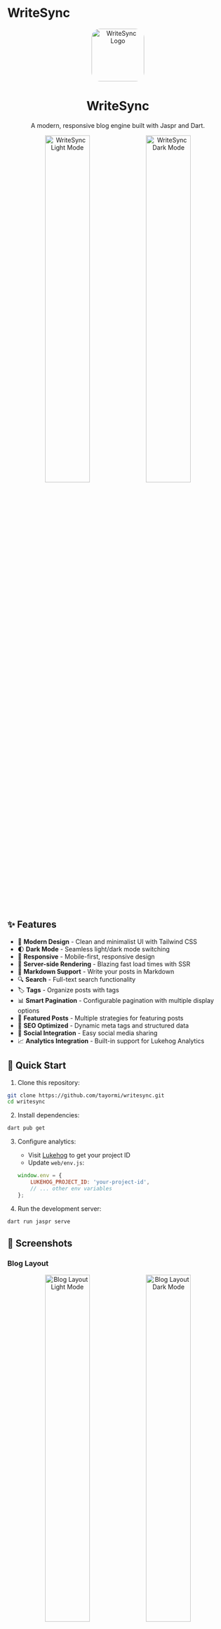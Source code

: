 # WriteSync

<div align="center">
  <img src="web/images/logo.png" alt="WriteSync Logo" width="120" height="120" style="border-radius: 20px;">

  <h1>WriteSync</h1>
  <p>A modern, responsive blog engine built with Jaspr and Dart.</p>
</div>

<div align="center">
  <img src="screenshot/blog-list.png" alt="WriteSync Light Mode" width="45%">
  <img src="screenshot/blog-list-dark.png" alt="WriteSync Dark Mode" width="45%">
</div>

## ✨ Features

- 🎨 **Modern Design** - Clean and minimalist UI with Tailwind CSS
- 🌓 **Dark Mode** - Seamless light/dark mode switching
- 📱 **Responsive** - Mobile-first, responsive design
- 🚀 **Server-side Rendering** - Blazing fast load times with SSR
- 📝 **Markdown Support** - Write your posts in Markdown
- 🔍 **Search** - Full-text search functionality
- 🏷️ **Tags** - Organize posts with tags
- 📊 **Smart Pagination** - Configurable pagination with multiple display options
- 🌟 **Featured Posts** - Multiple strategies for featuring posts
- 🎯 **SEO Optimized** - Dynamic meta tags and structured data
- 🔄 **Social Integration** - Easy social media sharing
- 📈 **Analytics Integration** - Built-in support for Lukehog Analytics

## 🚀 Quick Start

1. Clone this repository:
```bash
git clone https://github.com/tayormi/writesync.git
cd writesync
```

2. Install dependencies:
```bash
dart pub get
```

3. Configure analytics:
   - Visit [Lukehog](https://lukehog.com) to get your project ID
   - Update `web/env.js`:
   ```javascript
   window.env = {
       LUKEHOG_PROJECT_ID: 'your-project-id',
       // ... other env variables
   };
   ```

4. Run the development server:
```bash
dart run jaspr serve
```

## 🎨 Screenshots

### Blog Layout
<div align="center">
  <img src="screenshot/blog-list.png" alt="Blog Layout Light Mode" width="45%">
  <img src="screenshot/blog-list-dark.png" alt="Blog Layout Dark Mode" width="45%">
</div>

### Main Layout
<div align="center">
  <img src="screenshot/main-layout.png" alt="Main Layout Light Mode" width="45%">
  <img src="screenshot/main-layout-dark.png" alt="Main Layout Dark Mode" width="45%">
</div>

### Header Design
<div align="center">
  <img src="screenshot/main-header.png" alt="Header Light Mode" width="45%">
  <img src="screenshot/main-header-dark.png" alt="Header Dark Mode" width="45%">
</div>

### Mobile Experience
<div align="center">
  <div style="display: flex; justify-content: center; gap: 10px;">
    <img src="screenshot/mobile1.png" alt="Mobile View - Home" width="22%">
    <img src="screenshot/mobile2.png" alt="Mobile View - Featured Post" width="22%">
    <img src="screenshot/mobile3.png" alt="Mobile View - Blog List" width="22%">
    <img src="screenshot/mobile4.png" alt="Mobile View - Dark Mode" width="22%">
  </div>
  <p style="margin-top: 8px; font-style: italic; color: #666;">Responsive design optimized for mobile devices</p>
</div>

## 📊 Analytics Configuration

WriteSync comes with built-in support for Lukehog Analytics, providing seamless event tracking and user analytics.

### Features
- 🔄 Automatic page view tracking
- 🐛 Automatic error tracking
- 👤 User session management
- 📊 Event batching and retry logic
- 🎯 Configurable event filtering

### Configuration

Configure analytics in `config/plugins/lukehog_analytics.yaml`:

```yaml
name: lukehog_analytics
enabled: true
development_only: false

options:
  projectId: '${LUKEHOG_PROJECT_ID}'
  debug: false
  automaticPageviews: true
  automaticErrorTracking: true
  sessionExpiration: 1800  # 30 minutes in seconds

events:
  pageView:
    enabled: true
    properties:
      - url
      - title
      - referrer
      - deviceType
      - browserInfo

  error:
    enabled: true
    properties:
      - message
      - stackTrace
      - errorType
      - url

  interaction:
    enabled: true
    properties:
      - elementId
      - elementType
      - action
      - value

retry:
  maxAttempts: 3
  initialDelay: 1000
  maxDelay: 5000

batch:
  enabled: true
  maxSize: 10
  flushInterval: 30000

storage:
  prefix: 'lh_'
  maxItems: 1000
  maxAge: 604800
```

### Usage in Components

Track events in your components using the `MonitoringMixin`:

```dart
class MyComponent extends StatefulComponent {
  @override
  State<MyComponent> createState() => _MyComponentState();
}

class _MyComponentState extends State<MyComponent> with MonitoringMixin {
  void _handleClick() {
    trackComponentInteraction(
      'button',
      'click',
      properties: {'action': 'submit'},
    );
  }

  Future<void> _loadData() async {
    await trackOperation(
      'loadData',
      () async {
        // Your async operation here
      },
    );
  }
}
```

## 🔌 Plugin System

WriteSync features a powerful plugin system that allows you to extend functionality. Here's how to install and configure plugins:

### Installing a Plugin

1. Add the plugin to your `pubspec.yaml`:
```yaml
dependencies:
  writesync_lukehog:
    path: plugins/writesync_lukehog  # For local plugins
    # or
    git:
      url: https://github.com/yourusername/writesync-lukehog.git  # For git-hosted plugins
```

2. Create plugin configuration in `config/plugins/`:
```yaml
# config/plugins/your_plugin.yaml
name: your_plugin
enabled: true
development_only: false  # Set to true for development-only plugins

options:
  # Plugin-specific options here
  key: value
```

3. Register the plugin in your app:
```dart
import 'package:writesync_plugin/writesync_plugin.dart';

void main() {
  // Register the plugin
  final registry = context.read(pluginRegistryProvider);
  await registry.registerPlugin(YourPlugin());
  
  // Run your app
  runApp(const App());
}
```

### Plugin Types

WriteSync supports several types of plugins:

1. **Analytics Plugins**
   ```dart
   class CustomAnalyticsPlugin extends AnalyticsPlugin {
     @override
     void trackEvent(String name, {Map<String, dynamic>? properties}) {
       // Implementation
     }
   }
   ```

2. **Content Processor Plugins**
   ```dart
   class CustomProcessorPlugin extends ContentProcessorPlugin {
     @override
     Future<String> processMarkdown(String content) async {
       // Implementation
     }
   }
   ```

3. **Asset Processor Plugins**
   ```dart
   class CustomAssetPlugin extends AssetProcessorPlugin {
     @override
     Future<List<int>> processAsset(String path, List<int> content) async {
       // Implementation
     }
   }
   ```

4. **Search Plugins**
   ```dart
   class CustomSearchPlugin extends SearchPlugin {
     @override
     Future<List<String>> search(String query) async {
       // Implementation
     }
   }
   ```

### Plugin Configuration

Plugins can be configured in two ways:

1. **YAML Configuration** (`config/plugins.yaml`):
```yaml
plugins:
  my_plugin:
    enabled: true
    config_path: 'plugins/my_plugin.yaml'
    options:
      key: value
```

2. **Environment Variables**:
```javascript
// web/env.js
window.env = {
    'MY_PLUGIN_API_KEY': 'your-api-key',
};
```

### Plugin Lifecycle

Plugins follow a lifecycle that you can hook into:

```dart
class MyPlugin extends WriteSyncPlugin {
  @override
  Future<void> initialize(PluginContext context) async {
    // Called when the plugin is registered
  }

  @override
  Future<void> onBeforeBuild() async {
    // Called before the build process starts
  }

  @override
  Future<void> onAfterBuild() async {
    // Called after the build process completes
  }

  @override
  Future<void> dispose() async {
    // Called when the plugin is being disposed
  }
}
```

### Plugin Best Practices

1. **Configuration Validation**
   ```dart
   class MyPluginSchema extends PluginSchema {
     @override
     List<PluginOptionSchema> get options => [
       PluginOptionSchema(
         name: 'apiKey',
         type: String,
         required: true,
         validators: [
           PatternValidator(
             pattern: RegExp(r'^[A-Za-z0-9_-]+$'),
             message: 'Invalid API key format',
           ),
         ],
       ),
     ];
   }
   ```

2. **Error Handling**
   ```dart
   try {
     // Plugin operations
   } catch (e) {
     throw PluginException('Operation failed', e);
   }
   ```

3. **Resource Management**
   ```dart
   @override
   Future<void> dispose() async {
     // Clean up resources
     await _client?.close();
     _cache.clear();
   }
   ```

## ⚙️ Configuration

All site-wide configurations are managed in a single file: `lib/config/site_config.dart`. Here are the key configuration areas:

### Basic Configuration
```dart
class SiteConfig {
  // Site Information
  static const String siteName = 'WriteSync';
  static const String siteDescription = 'WriteSync is a platform for writing and sharing your thoughts.';
  static const String siteAuthor = 'Your Name';

  // Blog Display Configuration
  static const Map<String, bool> blogDisplay = {
    'showAuthor': false,
    'showAuthorImage': true,
    'showDate': true,
    'showTags': true,
  };
}
```

### Featured Posts Configuration
```dart
static const Map<String, dynamic> featuredPost = {
  'strategy': 'tag',     // Options: 'tag', 'latest', 'manual'
  'tag': 'featured',     // Tag to use when strategy is 'tag'
  'manualSlug': '',      // Slug to use when strategy is 'manual'
  'fallbackToLatest': true, // Use latest post if no featured post found
};
```

Featured post strategies:
- **Tag-based**: Feature posts with a specific tag
- **Manual Selection**: Feature a specific post by its slug
- **Latest Post**: Always feature the most recent post
- **Fallback**: Automatically use latest post if no featured post is found

### Pagination Configuration
```dart
// Blog Configuration
static const int postsPerPage = 6;  // Number of posts per page
static const bool enablePagination = true;
```

The pagination system:
- Excludes featured post from regular pagination
- Shows configurable number of posts per page
- Provides clear navigation between pages
- Maintains layout preference across pages

### Analytics Configuration
```dart
static const Map<String, dynamic> analytics = {
  'enabled': true,                    // Master switch for analytics
  'googleAnalytics': {
    'enabled': true,                  // GA-specific switch
    'measurementId': 'G-XXXXXXXXXX',  // Your GA4 measurement ID
    'sendPerformanceMetrics': true,   // Send Web Vitals data
    'debugMode': false,               // Enable debug logging
    'customEvents': {
      'enabled': true,                // Enable custom event tracking
      'trackPageViews': true,         // Track page views
      'trackClicks': true,            // Track user interactions
      'trackErrors': true,            // Track errors
      'trackNavigation': true,        // Track navigation events
      'trackSearch': true,            // Track search events
    },
    'customDimensions': {
      'environment': 'production',     // Custom dimensions for all events
      'version': '1.0.0',
      'theme': 'auto',
    },
  },
};
```

The analytics system provides:

1. **Web Vitals Tracking**:
   - First Contentful Paint (FCP)
   - Largest Contentful Paint (LCP)
   - First Input Delay (FID)
   - Time to Interactive (TTI)
   - Cumulative Layout Shift (CLS)

2. **Custom Event Tracking**:
   ```dart
   final monitor = context.read(performanceMonitorProvider);
   
   // Track custom events
   monitor.trackEvent(
     'button_click',
     category: 'UI',
     label: 'Submit Form',
     properties: {'form_id': 'contact'},
   );

   // Track page views
   monitor.trackPageView(
     title: 'Home Page',
     properties: {'section': 'blog'},
   );

   // Track user interactions
   monitor.trackInteraction(
     'button',
     'click',
     category: 'Navigation',
   );

   // Track search events
   monitor.trackSearch(
     'dart patterns',
     resultsCount: 5,
   );

   // Track errors
   monitor.trackError(
     'Failed to load post',
     type: 'NetworkError',
     stackTrace: stackTrace,
   );
   ```

3. **Enhanced Properties**:
   - Automatic timestamp tracking
   - Page URL and title
   - Custom dimensions
   - Environment information
   - User interaction details
   - Error tracking with stack traces

4. **Debug Mode**:
   - Console logging of all events
   - Detailed property inspection
   - Event validation
   - Performance monitoring

### Using Analytics

1. **Configuration**:
   - Update `measurementId` with your GA4 ID
   - Configure desired tracking options
   - Set custom dimensions
   - Enable/disable specific features

2. **Custom Event Tracking**:
   ```dart
   final monitor = context.read(performanceMonitorProvider);
   
   // Basic event
   monitor.trackEvent('event_name');
   
   // Event with properties
   monitor.trackEvent(
     'event_name',
     properties: {'key': 'value'},
     category: 'category',
     label: 'label',
     value: 1.0,
   );
   ```

3. **Automatic Tracking**:
   - Web Vitals metrics
   - Page views (optional)
   - User interactions (optional)
   - Error events (optional)
   - Search events (optional)

4. **Debug Mode**:
   Enable debug mode in configuration:
   ```dart
   'debugMode': true,
   ```
   This will log all events to the console with detailed information.

## 📝 Adding Blog Posts

1. Create a new markdown file in `lib/posts/` directory

2. Add front matter at the top of your markdown file:

```markdown
---
title: Your Post Title
slug: your-post-slug
date: 2024-02-25
tags: [tag1, tag2, tag3]
description: A brief description of your post
author: Your Name
image: https://url-to-your-header-image.jpg
author_image: https://url-to-your-profile-image.jpg
metadata:
  readTime: 5 min
  title: Custom SEO Title (optional)
  description: Custom SEO Description (optional)
  keywords: custom, seo, keywords (optional)
  ogImage: Custom social share image URL (optional)
---

Your post content here...
```

3. Run the build command to generate the blog post:
```bash
dart run build_runner build
```

## 🎨 Customization

### Theme Colors

Update the theme colors in `lib/config/site_config.dart`:

```dart
static const Map<String, String> colors = {
  'primary': 'indigo-600',
  'primary-light': 'indigo-400',
  'primary-dark': 'indigo-700',
};
```

### Layout

Customize layout settings:

```dart
static const Map<String, String> layout = {
  'maxWidth': 'max-w-7xl',
  'containerPadding': 'px-4 sm:px-6 lg:px-8',
  'sectionPadding': 'py-12',
  'headerHeight': 'h-16',
};
```

### Feature Flags

Enable/disable features:

```dart
static const bool enableDarkMode = true;
static const bool enableSearch = true;
static const bool enableTags = true;
static const bool enablePagination = true;
static const bool enableSocialSharing = true;
```

## 🚀 Deployment

1. Build the project:
```bash
jaspr build
```

2. The built files will be in the `build` directory. Deploy these files to your web server.

## 🔎 SEO

WriteSync comes with built-in SEO optimization:

- **Dynamic Meta Tags**: Automatically generated for each page
- **Structured Data**: JSON-LD for rich search results
- **Social Sharing**: OpenGraph and Twitter card support
- **Canonical URLs**: Proper URL handling
- **Mobile-friendly**: Responsive design for better rankings

## 🤝 Contributing

Contributions are welcome! Please feel free to submit a Pull Request.

## 📄 License

This project is licensed under the MIT License - see the LICENSE file for details.

## ⭐️ Support

If you find WriteSync helpful, please consider giving it a star ⭐️

For issues and feature requests, please use the [GitHub issue tracker](https://github.com/yourusername/jaspr-blog/issues).
